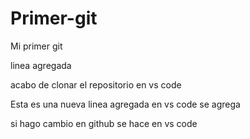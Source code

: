 # Primer-git
Mi primer git 

linea agregada 

acabo de clonar el repositorio en vs code 

Esta es una nueva linea agregada en vs code 
se agrega

si hago cambio en github se hace en vs code 
